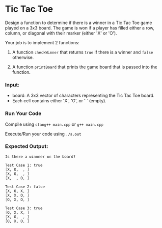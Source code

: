 # Tic Tac Toe

Design a function to determine if there is a winner in a Tic Tac Toe game played on a 3x3 board.
The game is won if a player has filled either a row, column, or diagonal with their marker
(either 'X' or 'O').

Your job is to implement 2 functions:

1. A function `checkWinner` that
   returns `true` if there is a winner and `false` otherwise.

2. A function `printBoard` that
   prints the game board that is passed into the function.

### Input:
- board: A 3x3 vector of characters representing the Tic Tac Toe board.
- Each cell contains either 'X', 'O', or ' ' (empty).

### Run Your Code

Compile using `clang++ main.cpp` or `g++ main.cpp`

Execute/Run your code using `./a.out`

### Expected Output:

```
Is there a winnner on the board?

Test Case 1: true
[X, O,  , ]
[X, O,  , ]
[X,  , O, ]

Test Case 2: false
[X, O, X, ]
[X, X, O, ]
[O, X, O, ]

Test Case 3: true
[O, X, X, ]
[X, O,  , ]
[O, X, O, ]
```

